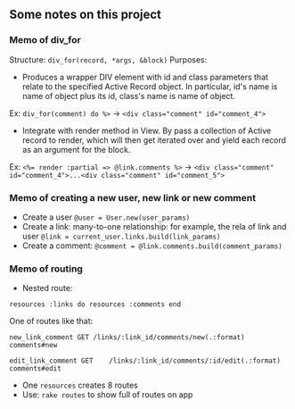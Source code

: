 ## Some notes on this project
### Memo of div_for

Structure: `div_for(record, *args, &block)`
Purposes:
- Produces a wrapper DIV element with id and class parameters that relate to the specified Active Record object. In particular, id's name is name of object plus its id, class's name is name of object.

Ex: `div_for(comment) do %>` -> `<div class="comment" id="comment_4">`
- Integrate with render method in View. By pass a collection of Active record to render, which will then get iterated over and yield each record as an argument for the block.

Ex: `<%= render :partial => @link.comments %>` -> `<div class="comment" id="comment_4">...<div class="comment" id="comment_5">`

### Memo of creating a new user, new link or new comment

- Create a user `@user = User.new(user_params)`
- Create a link: many-to-one relationship: for example, the rela of link and user
`@link = current_user.links.build(link_params)`
- Create a comment: `@comment = @link.comments.build(comment_params)`

### Memo of routing
- Nested route:

`resources :links do
  resources :comments
end`

One of routes like that:

`new_link_comment GET /links/:link_id/comments/new(.:format) comments#new`

`edit_link_comment GET    /links/:link_id/comments/:id/edit(.:format) comments#edit`

- One `resources` creates 8 routes
- Use: `rake routes` to show full of routes on app
